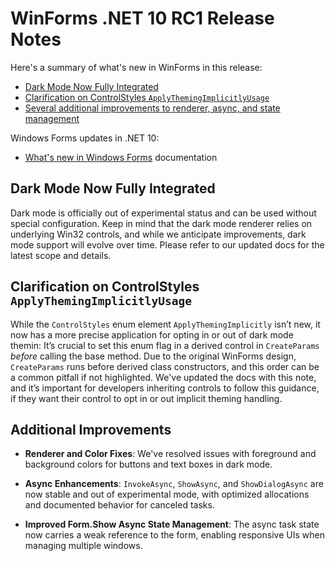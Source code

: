 # WinForms .NET 10 RC1 Release Notes

Here's a summary of what's new in WinForms in this release:

- [Dark Mode Now Fully Integrated](#dark-mode-now-fully-integrated)
- [Clarification on ControlStyles `ApplyThemingImplicitlyUsage`](#clarification-on-controlstyles-applythemingimplicitlyusage)
- [Several additional improvements to renderer, async, and state management](#additional-improvements)

Windows Forms updates in .NET 10:

- [What's new in Windows Forms](https://learn.microsoft.com/dotnet/desktop/winforms/whats-new/) documentation

## Dark Mode Now Fully Integrated

Dark mode is officially out of experimental status and can be used without special configuration. Keep in mind that the dark mode renderer relies on underlying Win32 controls, and while we anticipate improvements, dark mode support will evolve over time. Please refer to our updated docs for the latest scope and details.

## Clarification on ControlStyles `ApplyThemingImplicitlyUsage`

While the `ControlStyles` enum element `ApplyThemingImplicitly`  isn’t new, it now has a more precise application for opting in or out of dark mode themin: It’s crucial to set this enum flag in a derived control in `CreateParams` _before_ calling the base method. Due to the original WinForms design, `CreateParams` runs before derived class constructors, and this order can be a common pitfall if not highlighted. We've updated the docs with this note, and it’s important for developers inheriting controls to follow this guidance, if they want their control to opt in or out implicit theming handling.

## Additional Improvements

- **Renderer and Color Fixes**: We've resolved issues with foreground and background colors for buttons and text boxes in dark mode.

- **Async Enhancements**: `InvokeAsync`, `ShowAsync`, and `ShowDialogAsync` are now stable and out of experimental mode, with optimized allocations and documented behavior for canceled tasks.

- **Improved Form.Show Async State Management**: The async task state now carries a weak reference to the form, enabling responsive UIs when managing multiple windows.
